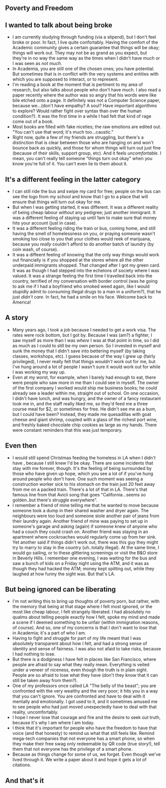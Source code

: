 ## Poverty and Freedom

## I wanted to talk about being broke
- I am currently studying through funding (via a stipend), but I don't feel broke or poor. In fact, I live quite
  confortably. Having the comfort of the Academic community gives a certain guarantee that things will be 
  okay; things will work out. They may not be as grand as you expect, but they're in no way the same way
  as the times when I didn't have much or I was seen as *not much*.
- In Academia, you are still one of the chosen ones; you have potential. But sometimes that is in conflict with the 
  very systems and entities with which you are supposed to interact, or to represent. 
- I'm reading a book at the moment that is pertinent to my area of research, but also talks about people who 
  don't have much. I also read a paper recently where the author was so angry that his words were like bile 
  etched onto a page. It definitely was not a Computer Science paper, because we...(don't have empathy? A soul? Have important algorithms to explore? Would rather fight over syntax than over the human condition?). It was the first time in a while I had felt that kind of rage come out of a book. 
- Most books are filled with fake niceties; the raw emotions are edited out. "You can't use that word; it's much   too...caustic."
- Right now, quite a few of my friends are struggling, but there's a distinction that is clear
  between those who are hanging on and won't bounce back as quickly, and those for whom things will turn out just fine
  (because of their skills, support group, etc). And it feels *uncomfortable*. I mean, you can't really tell someone
  "things turn out okay" when you know you're full of it. You can't even lie to them about it. 

## It's a different feeling in the latter category
- I can still ride the bus and swipe my card for free; people on the bus can see the logo from my school and 
  know that I go to a place that will ensure that things will turn out okay for me. 
- But when I was getting started, it was different. It was a different reality of being cheap labour *without* any
  pedigree; just another immigrant. It was a different feeling of staying up until 1am to make sure that money hits your account (just in case).
- It was a different feeling riding the train or bus, coming home, and still having the smell of homelessness on you, or
  praying someone wasn't smoking too close to you that your clothes would reek of marijuana, because you *really* couldn't
  afford to do another batch of laundry (by coin wash, of course).
- It was a diffeent feeling of knowing that the only way things would work out financially is if you shopped at the stores where all the other
  underpaid immigrants shopped. That changed after I got my green card. It was as though I had stepped into the echelons of
  society where I was valued. It was a strange feeling the first time I travelled back into the country, terrified of
  my conversation with border control (was he going to ask me if I had a boyfriend who smoked weed again, like I would 
  stupidly admit to consuming illegal drugs to a man in a uniform?), that he just *didn't care*. In fact, he had
  a smile on his face. Welcome back to America!

## A story
- Many years ago, I took a job because I needed to get a work visa. The rates were rock bottom, but I got by. 
  Because I was (am?) a fighter, I saw myself as more than I was *where* I was at that point in time, so I did 
  as much as I could to still be my own person. So I invested in myself and sunk the money that I didn't save into
  bettering myself (by taking classes, workshops, etc). I guess because of the way I grew up (fairly privileged),
  I never really felt that things *wouldn't* work out for me, but I've hung around a lot of people I wasn't sure
  it would work out for while I was working my way up. 
- Even at my worst, for example, when I barely had enough to eat, there were people who saw more in me than I could
  see in myself. The owner of the first company I worked would ship me business books; he could already see a leader 
  within me, straight out of school. 
  On one occasion, I didn't have lunch, and was hungry, and the owner of a fancy restaurant took me in,
  and the staff really liked me, so they'd feed me a three course meal for $2, or sometimes for free. He didn't see me
  as a bum, but I could have been? Instead, they made me quesadillas with goat cheese and giant shrimp, coupled with a glass
  of the richest port wine, and freshly baked chocolate chip cookies as large as my hands. There were constant reminders 
  that this was just temporary. 
  
## Even then
- I would still spend Christmas feeding the homeless in LA when I didn't have , because I still knew I'd be okay. There are some incidents that stay with me forever, though. 
  It's the feeling of being surrounded by those who have given up hope, which you see a lot of if you've hung around
  people who don't have. One such moment was seeing a construction worker sick to his stomach on the train just 20
  feet away from me on a packed train. There's a lot of that in LA. There's that famous line from that Avicii song
  that goes "California...seems so golden..but there's struggle everywhere". 
- I remember a friend of mine telling me that he wanted to move because someone took a dump in their shared washer and 
  dryer again. The neighbours were too loud and someone stole another pair of jeans from their laundry again. Another friend of mine was paying to set up in someone's garage and asking (again) if someone knew of anyone who had a couch they could crash on. Another friend was staying in an apartment where cockroaches would regularly come up from her sink. Yet another
  said if things didn't work out, there was this guy they might try to marry to stay in the country (uh..totally illegal). At the same time,
  I would go sailing, or to these glittering screenings or visit the B&O store in Beverly Hills. I remember one evening, 
  I was waiting for the bus and saw a bunch of kids on a Friday night using the ATM, and it was as though they had hacked
  the ATM; money kept spitting out, while they laughed at how funny the sight was. But that's LA. 
  
## But being ignored can be liberating
- I'm not writing this to bring up thoughts of poverty porn, but rather, with the memory that being at that stage where
  I felt most ignored, or the most like cheap labour, I felt strangely liberated. I had absolutely no qualms about telling
  people exactly how I felt, spoke my mind and made a scene if I deemed something to be unfair (within immigration reasons,
  of course). And so, one of my concerns is that I don't want to *lose* that in Academia; it's a part of who I am.
- Having to fight and struggle for part of my life meant that I was absolutely transparent about how I felt, and had
  a strong sense of identity and sense of fairness. I was also not afaid to take risks, because I had nothing to lose.
- But there is a dodginess I have felt in places like San Francisco, where people are afraid to say what they really mean.
  Everything is veiled under a veneer of niceness, even though the truth is in plain sight. People are so afraid to lose
  what they have (don't they know that it can still be taken away from them?).
- One of my professors once called LA "The belly of the beast"; you are confronted with the very wealthy and the very poor; it hits you in a way that you can't ignore. You are confronted and have to deal with it mentally and emotionally. I got used to it, and it sometimes amused me to see people who had just moved unexpectedly have to deal with that reality, uncomfortably. 
- I hope I never lose that courage and fire and the desire to seek out truth, because it's why I am where I am today.
- I think that it's important for people who have the freedom to have that voice (and that honesty) to remind us what that still feels like.
  Remind mega-tech companies that not everyone has a smart phone, so when they make their free swag only redeemable 
  by QR code (true story!), tell them that not everyone has the privilege of a smart phone.
- Because as things change for some of us, we forget. Even though we've lived through it. We write a paper about it and 
  hope it gets a lot of citations. 

## And that's it

